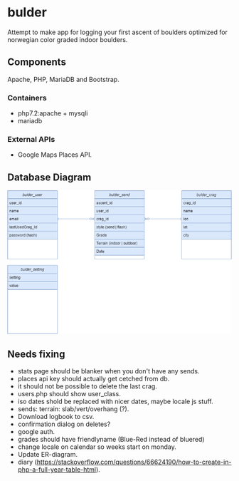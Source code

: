# bulder
Attempt to make app for logging your first ascent of boulders optimized for norwegian color graded indoor boulders.

## Components
Apache, PHP, MariaDB and Bootstrap.

### Containers
* php7.2:apache + mysqli
* mariadb

### External APIs
* Google Maps Places API.

## Database Diagram
  ![Database diagram](bulder.drawio.png)

## Needs fixing
* stats page should be blanker when you don't have any sends.
* places api key should actually get cetched from db.
* it should not be possible to delete the last crag.
* users.php should show user_class.
* iso dates shold be replaced with nicer dates, maybe locale js stuff.
* sends: terrain: slab/vert/overhang (?).
* Download logbook to csv.
* confirmation dialog on deletes?
* google auth.
* grades should have friendlyname (Blue-Red instead of bluered)
* change locale on calendar so weeks start on monday.
* Update ER-diagram.
* diary (https://stackoverflow.com/questions/66624190/how-to-create-in-php-a-full-year-table-html).